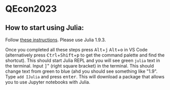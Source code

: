 # QEcon2023

## How to start using Julia:
Follow [these instructions](https://code.visualstudio.com/docs/languages/julia). Please use Julia 1.9.3.

Once you completed all these steps press <kbd>Alt</kbd>+<kbd>j</kbd> <kbd>Alt</kbd>+<kbd>o</kbd> in VS Code (alternatively press <kbd>Ctrl</kbd>+<kbd>Shift</kbd>+<kbd>p</kbd> to get the command palette and find the shortcut). This should start Julia REPL and you will see green `julia` text in the terminal. Input <kbd>]</kbd>" (right square bracket) in the terminal. This should change text from green to blue (ahd you should see something like "1.9". Type `add IJulia` and press <kbd>enter</kbd>. This will download a package that allows you to use Jupyter notebooks with Julia.


   


